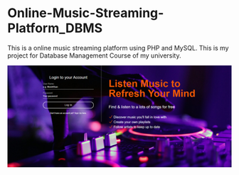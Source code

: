 # Online-Music-Streaming-Platform_DBMS

This is a online music streaming platform using PHP and MySQL. This is my project for Database Management Course of my university.


<img src="assets/Screenshots/login-page.png" alt="login page screenshot">

